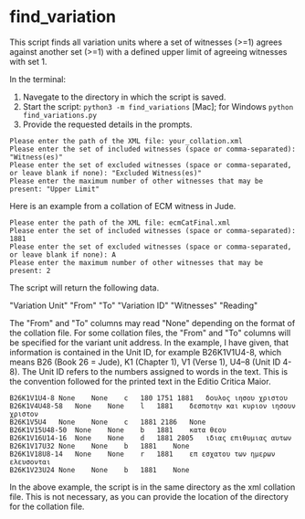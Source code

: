 # find_variation
This script finds all variation units where a set of witnesses (>=1) agrees against another set (>=1) with a defined upper limit of agreeing witnesses with set 1.

In the terminal:
1. Navegate to the directory in which the script is saved.
2. Start the script: ```python3 -m find_variations``` [Mac]; for Windows ```python find_variations.py```
3. Provide the requested details in the prompts.

```
Please enter the path of the XML file: your_collation.xml
Please enter the set of included witnesses (space or comma-separated): "Witness(es)"
Please enter the set of excluded witnesses (space or comma-separated, or leave blank if none): "Excluded Witness(es)"
Please enter the maximum number of other witnesses that may be present: "Upper Limit"
```
Here is an example from a collation of ECM witness in Jude.
```
Please enter the path of the XML file: ecmCatFinal.xml
Please enter the set of included witnesses (space or comma-separated): 1881
Please enter the set of excluded witnesses (space or comma-separated, or leave blank if none): A
Please enter the maximum number of other witnesses that may be present: 2
```

The script will return the following data.

"Variation Unit"  "From"  "To"  "Variation ID"  "Witnesses"  "Reading"

The "From" and "To" columns may read "None" depending on the format of the collation file. For some collation files, the "From" and "To" columns will be specified for the variant unit address. In the example, I have given, that information is contained in the Unit ID, for example B26K1V1U4-8, which means B26 (Book 26 = Jude), K1 (Chapter 1), V1 (Verse 1), U4–8 (Unit ID 4-8). The Unit ID refers to the numbers assigned to words in the text. This is the convention followed for the printed text in the Editio Critica Maior.

```
B26K1V1U4-8	None	None	c	180 1751 1881	δουλος ιησου χριστου
B26K1V4U48-58	None	None	l	1881	δεσποτην και κυριον ιησουν χριστον
B26K1V5U4	None	None	c	1881 2186	None
B26K1V15U48-50	None	None	b	1881	κατα θεου
B26K1V16U14-16	None	None	d	1881 2805	ιδιας επιθυμιας αυτων
B26K1V17U32	None	None	b	1881	None
B26K1V18U8-14	None	None	r	1881	επ εσχατου των ημερων ελευσονται
B26K1V23U24	None	None	b	1881	None
```
In the above example, the script is in the same directory as the xml collation file. This is not necessary, as you can provide the location of the directory for the collation file.
